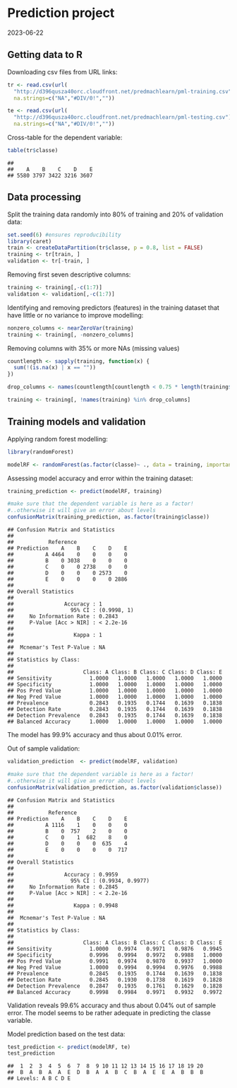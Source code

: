 Prediction project
================
2023-06-22

## Getting data to R

Downloading csv files from URL links:

``` r
tr <- read.csv(url(
  "http://d396qusza40orc.cloudfront.net/predmachlearn/pml-training.csv"),
  na.strings=c("NA","#DIV/0!",""))

te <- read.csv(url(
  "http://d396qusza40orc.cloudfront.net/predmachlearn/pml-testing.csv"),
  na.strings=c("NA","#DIV/0!",""))
```

Cross-table for the dependent variable:

``` r
table(tr$classe)
```

    ## 
    ##    A    B    C    D    E 
    ## 5580 3797 3422 3216 3607

## Data processing

Split the training data randomly into 80% of training and 20% of
validation data:

``` r
set.seed(6) #ensures reproducibility
library(caret)
train <- createDataPartition(tr$classe, p = 0.8, list = FALSE)
training <- tr[train, ]
validation <- tr[-train, ]
```

Removing first seven descriptive columns:

``` r
training <- training[,-c(1:7)]
validation <- validation[,-c(1:7)]
```

Identifying and removing predictors (features) in the training dataset
that have little or no variance to improve modelling:

``` r
nonzero_columns <- nearZeroVar(training)
training <- training[, -nonzero_columns]
```

Removing columns with 35% or more NAs (missing values)

``` r
countlength <- sapply(training, function(x) {
  sum(!(is.na(x) | x == ""))
})

drop_columns <- names(countlength[countlength < 0.75 * length(training$classe)])

training <- training[, !names(training) %in% drop_columns]
```

## Training models and validation

Applying random forest modelling:

``` r
library(randomForest)
```

``` r
modelRF <- randomForest(as.factor(classe)~ ., data = training, importance = T, ntrees = 10)
```

Assessing model accuracy and error within the training dataset:

``` r
training_prediction <- predict(modelRF, training)

#make sure that the dependent variable is here as a factor!
#..otherwise it will give an error about levels
confusionMatrix(training_prediction, as.factor(training$classe))
```

    ## Confusion Matrix and Statistics
    ## 
    ##           Reference
    ## Prediction    A    B    C    D    E
    ##          A 4464    0    0    0    0
    ##          B    0 3038    0    0    0
    ##          C    0    0 2738    0    0
    ##          D    0    0    0 2573    0
    ##          E    0    0    0    0 2886
    ## 
    ## Overall Statistics
    ##                                      
    ##                Accuracy : 1          
    ##                  95% CI : (0.9998, 1)
    ##     No Information Rate : 0.2843     
    ##     P-Value [Acc > NIR] : < 2.2e-16  
    ##                                      
    ##                   Kappa : 1          
    ##                                      
    ##  Mcnemar's Test P-Value : NA         
    ## 
    ## Statistics by Class:
    ## 
    ##                      Class: A Class: B Class: C Class: D Class: E
    ## Sensitivity            1.0000   1.0000   1.0000   1.0000   1.0000
    ## Specificity            1.0000   1.0000   1.0000   1.0000   1.0000
    ## Pos Pred Value         1.0000   1.0000   1.0000   1.0000   1.0000
    ## Neg Pred Value         1.0000   1.0000   1.0000   1.0000   1.0000
    ## Prevalence             0.2843   0.1935   0.1744   0.1639   0.1838
    ## Detection Rate         0.2843   0.1935   0.1744   0.1639   0.1838
    ## Detection Prevalence   0.2843   0.1935   0.1744   0.1639   0.1838
    ## Balanced Accuracy      1.0000   1.0000   1.0000   1.0000   1.0000

The model has 99.9% accuracy and thus about 0.01% error.

Out of sample validation:

``` r
validation_prediction  <- predict(modelRF, validation)

#make sure that the dependent variable is here as a factor!
#..otherwise it will give an error about levels
confusionMatrix(validation_prediction, as.factor(validation$classe))
```

    ## Confusion Matrix and Statistics
    ## 
    ##           Reference
    ## Prediction    A    B    C    D    E
    ##          A 1116    1    0    0    0
    ##          B    0  757    2    0    0
    ##          C    0    1  682    8    0
    ##          D    0    0    0  635    4
    ##          E    0    0    0    0  717
    ## 
    ## Overall Statistics
    ##                                           
    ##                Accuracy : 0.9959          
    ##                  95% CI : (0.9934, 0.9977)
    ##     No Information Rate : 0.2845          
    ##     P-Value [Acc > NIR] : < 2.2e-16       
    ##                                           
    ##                   Kappa : 0.9948          
    ##                                           
    ##  Mcnemar's Test P-Value : NA              
    ## 
    ## Statistics by Class:
    ## 
    ##                      Class: A Class: B Class: C Class: D Class: E
    ## Sensitivity            1.0000   0.9974   0.9971   0.9876   0.9945
    ## Specificity            0.9996   0.9994   0.9972   0.9988   1.0000
    ## Pos Pred Value         0.9991   0.9974   0.9870   0.9937   1.0000
    ## Neg Pred Value         1.0000   0.9994   0.9994   0.9976   0.9988
    ## Prevalence             0.2845   0.1935   0.1744   0.1639   0.1838
    ## Detection Rate         0.2845   0.1930   0.1738   0.1619   0.1828
    ## Detection Prevalence   0.2847   0.1935   0.1761   0.1629   0.1828
    ## Balanced Accuracy      0.9998   0.9984   0.9971   0.9932   0.9972

Validation reveals 99.6% accuracy and thus about 0.04% out of sample
error. The model seems to be rather adequate in predicting the classe
variable.

Model prediction based on the test data:

``` r
test_prediction <- predict(modelRF, te)
test_prediction
```

    ##  1  2  3  4  5  6  7  8  9 10 11 12 13 14 15 16 17 18 19 20 
    ##  B  A  B  A  A  E  D  B  A  A  B  C  B  A  E  E  A  B  B  B 
    ## Levels: A B C D E
